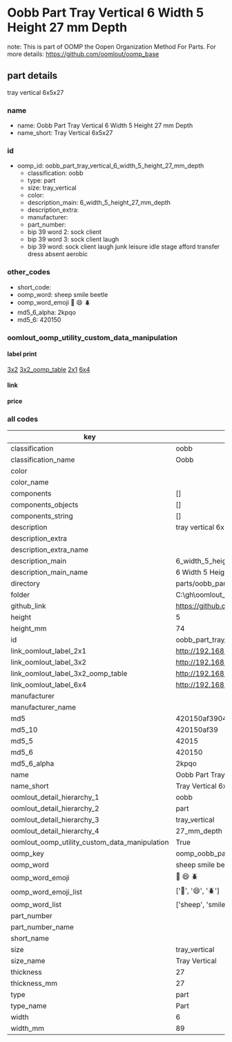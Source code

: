 # Oobb Part Tray Vertical 6 Width 5 Height 27 mm Depth  

note: This is part of OOMP the Oopen Organization Method For Parts. For more details: https://github.com/oomlout/oomp_base

##  part details
  



tray vertical 6x5x27



### name
* name: Oobb Part Tray Vertical 6 Width 5 Height 27 mm Depth
* name_short: Tray Vertical 6x5x27 
### id
* oomp_id: oobb_part_tray_vertical_6_width_5_height_27_mm_depth
  * classification: oobb
  * type: part
  * size: tray_vertical
  * color: 
  * description_main: 6_width_5_height_27_mm_depth
  * description_extra: 
  * manufacturer: 
  * part_number: 
  * bip 39 word 2: sock client
  * bip 39 word 3: sock client laugh
  * bip 39 word: sock client laugh junk leisure idle stage afford transfer dress absent aerobic

### other_codes
* short_code: 
* oomp_word: sheep smile beetle
* oomp_word_emoji :sheep: :smile: :beetle:
* md5_6_alpha: 2kpqo
* md5_6: 420150






### oomlout_oomp_utility_custom_data_manipulation
#### label print
[3x2](http://192.168.1.245:1112/?label=oomp%202kpqo)
[3x2_oomp_table](http://192.168.1.108:1112/?label=oomp%202kpqo)
[2x1](http://192.168.1.242:1112/?label=oomp%202kpqo)
[6x4](http://192.168.1.55:1112/?label=oomp%202kpqo)    

#### link

                              

#### price







### all codes 
| key | value |  
| --- | --- |  
| classification | oobb |  
| classification_name | Oobb |  
| color |  |  
| color_name |  |  
| components | [] |  
| components_objects | [] |  
| components_string | [] |  
| description | tray vertical 6x5x27 |  
| description_extra |  |  
| description_extra_name |  |  
| description_main | 6_width_5_height_27_mm_depth |  
| description_main_name | 6 Width 5 Height 27 mm Depth |  
| directory | parts/oobb_part_tray_vertical_6_width_5_height_27_mm_depth |  
| folder | C:\gh\oomlout_oobb_version_4_generated_parts\parts\oobb_part_tray_vertical_6_width_5_height_27_mm_depth |  
| github_link | https://github.com/oomlout/oomlout_oomp_part_src/tree/main/parts/oobb_part_tray_vertical_6_width_5_height_27_mm_depth |  
| height | 5 |  
| height_mm | 74 |  
| id | oobb_part_tray_vertical_6_width_5_height_27_mm_depth |  
| link_oomlout_label_2x1 | http://192.168.1.242:1112/?label=oomp%202kpqo |  
| link_oomlout_label_3x2 | http://192.168.1.245:1112/?label=oomp%202kpqo |  
| link_oomlout_label_3x2_oomp_table | http://192.168.1.108:1112/?label=oomp%202kpqo |  
| link_oomlout_label_6x4 | http://192.168.1.55:1112/?label=oomp%202kpqo |  
| manufacturer |  |  
| manufacturer_name |  |  
| md5 | 420150af39047a85c2bfd794fb0ab670 |  
| md5_10 | 420150af39 |  
| md5_5 | 42015 |  
| md5_6 | 420150 |  
| md5_6_alpha | 2kpqo |  
| name | Oobb Part Tray Vertical 6 Width 5 Height 27 mm Depth |  
| name_short | Tray Vertical 6x5x27  |  
| oomlout_detail_hierarchy_1 | oobb |  
| oomlout_detail_hierarchy_2 | part |  
| oomlout_detail_hierarchy_3 | tray_vertical |  
| oomlout_detail_hierarchy_4 | 27_mm_depth |  
| oomlout_oomp_utility_custom_data_manipulation | True |  
| oomp_key | oomp_oobb_part_tray_vertical_6_width_5_height_27_mm_depth |  
| oomp_word | sheep smile beetle |  
| oomp_word_emoji | :sheep: :smile: :beetle: |  
| oomp_word_emoji_list | [':sheep:', ':smile:', ':beetle:'] |  
| oomp_word_list | ['sheep', 'smile', 'beetle'] |  
| part_number |  |  
| part_number_name |  |  
| short_name |  |  
| size | tray_vertical |  
| size_name | Tray Vertical |  
| thickness | 27 |  
| thickness_mm | 27 |  
| type | part |  
| type_name | Part |  
| width | 6 |  
| width_mm | 89 |  

